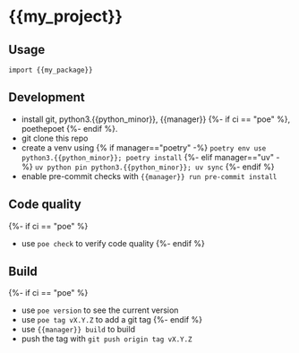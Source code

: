 {{my_project}}
================
## Usage
```
import {{my_package}}
```

## Development
* install git, python3.{{python_minor}}, {{manager}} {%- if ci == "poe" %}, poethepoet {%- endif %}.
* git clone this repo
* create a venv using {% if manager=="poetry" -%}
  `poetry env use python3.{{python_minor}}; poetry install`
  {%- elif manager=="uv" -%}
  `uv python pin python3.{{python_minor}}; uv sync`
  {%- endif %}
* enable pre-commit checks with `{{manager}} run pre-commit install`

## Code quality
{%- if ci == "poe" %}
* use `poe check` to verify code quality
{%- endif %}

## Build
{%- if ci == "poe" %}
* use `poe version` to see the current version
* use `poe tag vX.Y.Z` to add a git tag
{%- endif %}
* use `{{manager}} build` to build
* push the tag with `git push origin tag vX.Y.Z`
